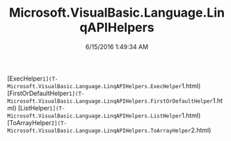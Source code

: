 ﻿---
title: Microsoft.VisualBasic.Language.LinqAPIHelpers
date: 6/15/2016 1:49:34 AM
---

[ExecHelper`1](T-Microsoft.VisualBasic.Language.LinqAPIHelpers.ExecHelper`1.html)
[FirstOrDefaultHelper`1](T-Microsoft.VisualBasic.Language.LinqAPIHelpers.FirstOrDefaultHelper`1.html)
[ListHelper`1](T-Microsoft.VisualBasic.Language.LinqAPIHelpers.ListHelper`1.html)
[ToArrayHelper`2](T-Microsoft.VisualBasic.Language.LinqAPIHelpers.ToArrayHelper`2.html)
